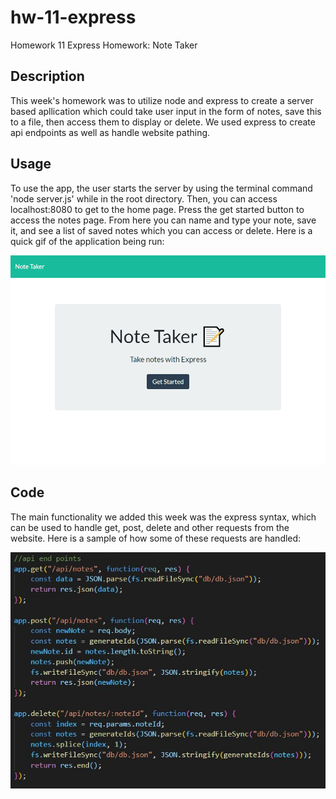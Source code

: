 # hw-11-express
Homework 11 Express Homework: Note Taker

## Description

This week's homework was to utilize node and express to create a server based apllication which could take user input in the form of notes, save this to a file, then access them to display or delete. We used express to create api endpoints as well as handle website pathing.

## Usage

To use the app, the user starts the server by using the terminal command 'node server.js' while in the root directory. Then, you can access localhost:8080 to get to the home page. Press the get started button to access the notes page. From here you can name and type your note, save it, and see a list of saved notes which you can access or delete. Here is a quick gif of the application being run:

![a user saving and deleting notes](/images/runningapp.gif)

## Code

The main functionality we added this week was the express syntax, which can be used to handle get, post, delete and other requests from the website. Here is a sample of how some of these requests are handled:

![a sample of express.js code to handle server requests](/images/code.JPG)